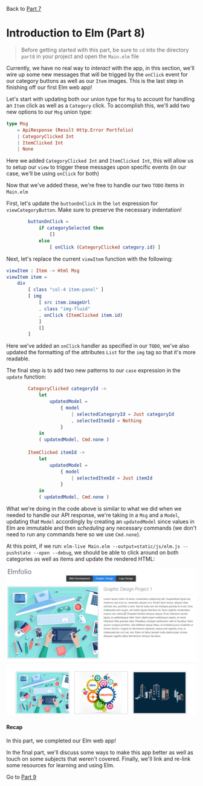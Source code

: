 
Back to [Part 7](../part7/README.md)

# Introduction to Elm (Part 8)

>Before getting started with this part, be sure to `cd` into the directory `part8` in your project and open the `Main.elm` file

Currently, we have no real way to _interact_ with the app, in this section, we'll wire up some new 
messages that will be trigged by the `onClick` event for our category buttons as well as our `Item` images.
This is the last step in finishing off our first Elm web app!

Let's start with updating both our union type for `Msg` to account for handling an `Item` click as well as
a `Category` click. To accomplish this, we'll add two new options to our `Msg` union type:

```elm
type Msg
    = ApiResponse (Result Http.Error Portfolio)
    | CategoryClicked Int
    | ItemClicked Int
    | None
```

Here we added `CategoryClicked Int` and `ItemClicked Int`, this will allow us to setup our `view` to trigger these messages
upon specific events (in our case, we'll be using `onClick` for both)

Now that we've added these, we're free to handle our two `TODO` items in `Main.elm`

First, let's update the `buttonOnClick` in the `let` expression for `viewCategoryButton`. Make sure to preserve the necessary indentation!

```elm
        buttonOnClick =
            if categorySelected then
                []
            else
                [ onClick (CategoryClicked category.id) ]
```

Next, let's replace the current `viewItem` function with the following:

```elm
viewItem : Item -> Html Msg
viewItem item =
    div
        [ class "col-4 item-panel" ]
        [ img
            [ src item.imageUrl
            , class "img-fluid"
            , onClick (ItemClicked item.id)
            ]
            []
        ]
```

Here we've added an `onClick` handler as specified in our `TODO`, we've also updated the formatting of
the attributes `List` for the `img` tag so that it's more readable.

The final step is to add two new patterns to our `case` expression in the `update` function:

```elm
        CategoryClicked categoryId ->
            let
                updatedModel =
                    { model
                        | selectedCategoryId = Just categoryId
                        , selectedItemId = Nothing
                    }
            in
            ( updatedModel, Cmd.none )

        ItemClicked itemId ->
            let
                updatedModel =
                    { model
                        | selectedItemId = Just itemId
                    }
            in
            ( updatedModel, Cmd.none )
```

What we're doing in the code above is similar to what we did when we needed to handle our API response,
we're taking in a `Msg` and a `Model`, updating that `Model` accordingly by creating an 
`updatedModel` since values in Elm are immutable and then _scheduling_ any necessary commands (we don't
need to run any commands here so we use `Cmd.none`).

At this point, if we run: `elm-live Main.elm --output=static/js/elm.js --pushstate --open --debug`, we
should be able to click around on both categories as well as items and update the rendered HTML:

![App Preview](../static/images/app-item-selected.png)

#### Recap

In this part, we completed our Elm web app! 

In the final part, we'll discuss some ways to make this app better as well as touch on some subjects that
weren't covered. Finally, we'll link and re-link some resources for learning and using Elm.

Go to [Part 9](../part9/README.md)
